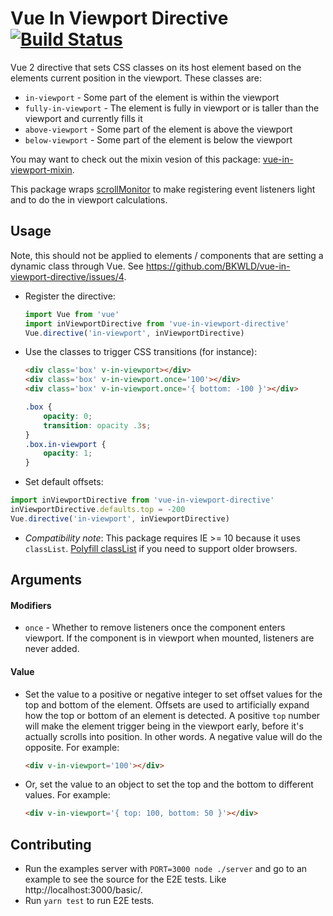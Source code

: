 # Vue In Viewport Directive [![Build Status](https://travis-ci.org/BKWLD/vue-in-viewport-directive.svg?branch=master)](https://travis-ci.org/BKWLD/vue-in-viewport-directive)

Vue 2 directive that sets CSS classes on its host element based on the elements current position in the viewport.  These classes are:

- `in-viewport` - Some part of the element is within the viewport
- `fully-in-viewport` - The element is fully in viewport or is taller than the viewport and currently fills it
- `above-viewport` - Some part of the element is above the viewport
- `below-viewport` - Some part of the element is below the viewport


You may want to check out the mixin vesion of this package: [vue-in-viewport-mixin](https://github.com/BKWLD/vue-in-viewport-mixin).

This package wraps [scrollMonitor](https://github.com/stutrek/scrollMonitor) to make registering event listeners light and to do the in viewport calculations.


## Usage

Note, this should not be applied to elements / components that are setting a dynamic class through Vue.  See https://github.com/BKWLD/vue-in-viewport-directive/issues/4.

* Register the directive:
	```js
	import Vue from 'vue'
	import inViewportDirective from 'vue-in-viewport-directive'
	Vue.directive('in-viewport', inViewportDirective)
	```

* Use the classes to trigger CSS transitions (for instance):
	```html
	<div class='box' v-in-viewport></div>
	<div class='box' v-in-viewport.once='100'></div>
	<div class='box' v-in-viewport.once='{ bottom: -100 }'></div>
	```
	```css
	.box {
		opacity: 0;
		transition: opacity .3s;
	}
	.box.in-viewport {
		opacity: 1;
	}
	```

* Set default offsets:
```js
import inViewportDirective from 'vue-in-viewport-directive'
inViewportDirective.defaults.top = -200
Vue.directive('in-viewport', inViewportDirective)
```

*	*Compatibility note*: This package requires IE >= 10 because it uses `classList`.  [Polyfill classList](https://github.com/eligrey/classList.js) if you need to support older browsers.


## Arguments

#### Modifiers

- `once` - Whether to remove listeners once the component enters viewport.  If the component is in viewport when mounted, listeners are never added.

#### Value

- Set the value to a positive or negative integer to set offset values for the top and bottom of the element.  Offsets are used to artificially expand how the top or bottom of an element is detected.  A positive `top` number will make the element trigger being in the viewport early, before it's actually scrolls into position.  In other words.  A negative value will do the opposite. For example:
	```html
	<div v-in-viewport='100'></div>
	```

- Or, set the value to an object to set the top and the bottom to different values. For example:
	```html
	<div v-in-viewport='{ top: 100, bottom: 50 }'></div>
	```


## Contributing

- Run the examples server with `PORT=3000 node ./server` and go to an example to see the source for the E2E tests.  Like http://localhost:3000/basic/.
- Run `yarn test` to run E2E tests.
